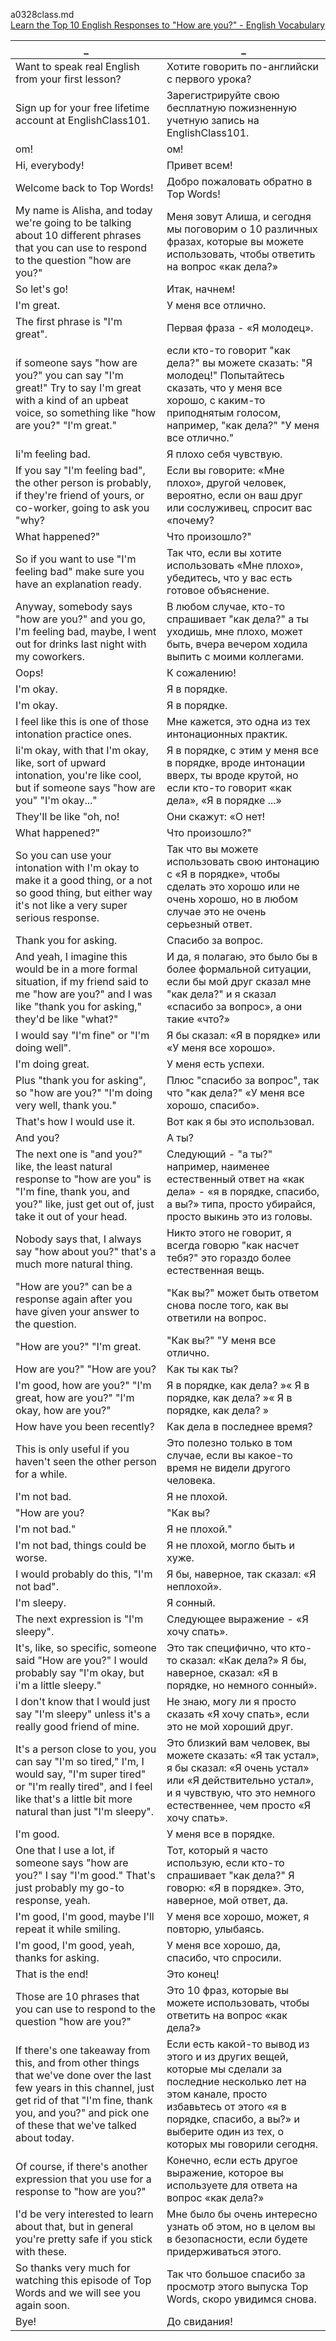a0328class.md  
[Learn the Top 10 English Responses to "How are you?" - English Vocabulary](https://www.youtube.com/watch?v=mJPndJAGHOY)  




_|_
--|--
Want to speak real English from your first lesson?|Хотите говорить по-английски с первого урока?
Sign up for your free lifetime account at EnglishClass101.|Зарегистрируйте свою бесплатную пожизненную учетную запись на EnglishClass101.
om!|ом!
Hi, everybody!|Привет всем!
Welcome back to Top Words!|Добро пожаловать обратно в Top Words!
My name is Alisha, and today we're going to be talking about 10 different phrases that you can use to respond to the question "how are you?"|Меня зовут Алиша, и сегодня мы поговорим о 10 различных фразах, которые вы можете использовать, чтобы ответить на вопрос «как дела?»
So let's go!|Итак, начнем!
I'm great.|У меня все отлично.
The first phrase is "I'm great".|Первая фраза - «Я молодец».
if someone says "how are you?" you can say "I'm great!" Try to say I'm great with a kind of an upbeat voice, so something like "how are you?" "I'm great."|если кто-то говорит "как дела?" вы можете сказать: "Я молодец!" Попытайтесь сказать, что у меня все хорошо, с каким-то приподнятым голосом, например, "как дела?" "У меня все отлично."
Ii'm feeling bad.|Я плохо себя чувствую.
If you say "I'm feeling bad", the other person is probably, if they're friend of yours, or co-worker, going to ask you "why?|Если вы говорите: «Мне плохо», другой человек, вероятно, если он ваш друг или сослуживец, спросит вас «почему?
What happened?"|Что произошло?"
So if you want to use "I'm feeling bad" make sure you have an explanation ready.|Так что, если вы хотите использовать «Мне плохо», убедитесь, что у вас есть готовое объяснение.
Anyway, somebody says "how are you?" and you go, I'm feeling bad, maybe, I went out for drinks last night with my coworkers.|В любом случае, кто-то спрашивает "как дела?" а ты уходишь, мне плохо, может быть, вчера вечером ходила выпить с моими коллегами.
Oops!|К сожалению!
I'm okay.|Я в порядке.
I'm okay.|Я в порядке.
I feel like this is one of those intonation practice ones.|Мне кажется, это одна из тех интонационных практик.
Ii'm okay, with that I'm okay, like, sort of upward intonation, you're like cool, but if someone says "how are you" "I'm okay..."|Я в порядке, с этим у меня все в порядке, вроде интонации вверх, ты вроде крутой, но если кто-то говорит «как дела», «Я в порядке ...»
They'll be like "oh, no!|Они скажут: «О нет!
What happened?"|Что произошло?"
So you can use your intonation with I'm okay to make it a good thing, or a not so good thing, but either way it's not like a very super serious response.|Так что вы можете использовать свою интонацию с «Я в порядке», чтобы сделать это хорошо или не очень хорошо, но в любом случае это не очень серьезный ответ.
Thank you for asking.|Спасибо за вопрос.
And yeah, I imagine this would be in a more formal situation, if my friend said to me "how are you?" and I was like "thank you for asking," they'd be like "what?"|И да, я полагаю, это было бы в более формальной ситуации, если бы мой друг сказал мне "как дела?" и я сказал «спасибо за вопрос», а они такие «что?»
I would say "I'm fine" or "I'm doing well".|Я бы сказал: «Я в порядке» или «У меня все хорошо».
I'm doing great.|У меня есть успехи.
Plus "thank you for asking", so "how are you?" "I'm doing very well, thank you."|Плюс "спасибо за вопрос", так что "как дела?" «У меня все хорошо, спасибо».
That's how I would use it.|Вот как я бы это использовал.
And you?|А ты?
The next one is "and you?" like, the least natural response to "how are you" is "I'm fine, thank you, and you?" like, just get out of, just take it out of your head.|Следующий - "а ты?" например, наименее естественный ответ на «как дела» - «я в порядке, спасибо, а вы?» типа, просто убирайся, просто выкинь это из головы.
Nobody says that, I always say "how about you?" that's a much more natural thing.|Никто этого не говорит, я всегда говорю "как насчет тебя?" это гораздо более естественная вещь.
"How are you?" can be a response again after you have given your answer to the question.|"Как вы?" может быть ответом снова после того, как вы ответили на вопрос.
"How are you?" "I'm great.|"Как вы?" "У меня все отлично.
How are you?" "How are you?|Как ты как ты?
I'm good, how are you?" "I'm great, how are you?" "I'm okay, how are you?"|Я в порядке, как дела? »« Я в порядке, как дела? »« Я в порядке, как дела? »
How have you been recently?|Как дела в последнее время?
This is only useful if you haven't seen the other person for a while.|Это полезно только в том случае, если вы какое-то время не видели другого человека.
I'm not bad.|Я не плохой.
"How are you?|"Как вы?
I'm not bad."|Я не плохой."
I'm not bad, things could be worse.|Я не плохой, могло быть и хуже.
I would probably do this, "I'm not bad".|Я бы, наверное, так сказал: «Я неплохой».
I'm sleepy.|Я сонный.
The next expression is "I'm sleepy".|Следующее выражение - «Я хочу спать».
It's, like, so specific, someone said "How are you?" I would probably say "I'm okay, but i'm a little sleepy."|Это так специфично, что кто-то сказал: «Как дела?» Я бы, наверное, сказал: «Я в порядке, но немного сонный».
I don't know that I would just say "I'm sleepy" unless it's a really good friend of mine.|Не знаю, могу ли я просто сказать «Я хочу спать», если это не мой хороший друг.
It's a person close to you, you can say "I'm so tired," I'm, I would say, "I'm super tired" or "I'm really tired", and I feel like that's a little bit more natural than just "I'm sleepy".|Это близкий вам человек, вы можете сказать: «Я так устал», я бы сказал: «Я очень устал» или «Я действительно устал», и я чувствую, что это немного естественнее, чем просто «Я хочу спать».
I'm good.|У меня все в порядке.
One that I use a lot, if someone says "how are you?" I say "I'm good." That's just probably my go-to response, yeah.|Тот, который я часто использую, если кто-то спрашивает "как дела?" Я говорю: «Я в порядке». Это, наверное, мой ответ, да.
I'm good, I'm good, maybe I'll repeat it while smiling.|У меня все хорошо, может, я повторю, улыбаясь.
I'm good, I'm good, yeah, thanks for asking.|У меня все хорошо, да, спасибо, что спросили.
That is the end!|Это конец!
Those are 10 phrases that you can use to respond to the question "how are you?"|Это 10 фраз, которые вы можете использовать, чтобы ответить на вопрос «как дела?»
If there's one takeaway from this, and from other things that we've done over the last few years in this channel, just get rid of that "I'm fine, thank you, and you?" and pick one of these that we've talked about today.|Если есть какой-то вывод из этого и из других вещей, которые мы сделали за последние несколько лет на этом канале, просто избавьтесь от этого «я в порядке, спасибо, а вы?» и выберите один из тех, о которых мы говорили сегодня.
Of course, if there's another expression that you use for a response to "how are you?"|Конечно, если есть другое выражение, которое вы используете для ответа на вопрос «как дела?»
I'd be very interested to learn about that, but in general you're pretty safe if you stick with these.|Мне было бы очень интересно узнать об этом, но в целом вы в безопасности, если будете придерживаться этого.
So thanks very much for watching this episode of Top Words and we will see you again soon.|Так что большое спасибо за просмотр этого выпуска Top Words, скоро увидимся снова.
Bye!|До свидания!
